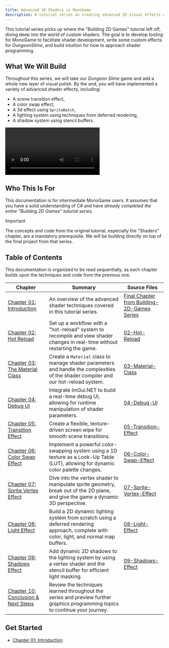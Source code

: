 ```yaml
---
title: Advanced 2D Shaders in MonoGame
description: A tutorial series on creating advanced 2D visual effects with custom shaders in MonoGame.
---
```


This tutorial series picks up where the "Building 2D Games" tutorial left off, diving deep into the world of custom shaders. The goal is to develop tooling for MonoGame to facilitate shader development, write some custom effects for _DungeonSlime_, and build intuition for how to approach shader programming.

## What We Will Build

Throughout this series, we will take our _Dungeon Slime_ game and add a whole new layer of visual polish. By the end, you will have implemented a variety of advanced shader effects, including:

- A scene transition effect,
- A color swap effect,
- A 3d effect using `SpriteBatch`,
- A lighting system using techniques from deferred rendering,
- A shadow system using stencil buffers.

![_Dungeon Slime_ will look like this at the end of this series](./videos/final.mp4)

## Who This Is For

This documentation is for intermediate MonoGame users. It assumes that you have a solid understanding of C# and have _already completed the entire "Building 2D Games" tutorial series._

> [!IMPORTANT]
> The concepts and code from the original tutorial, especially the "Shaders" chapter, are a mandatory prerequisite. We will be building directly on top of the final project from that series.

## Table of Contents

This documentation is organized to be read sequentially, as each chapter builds upon the techniques and code from the previous one.

| Chapter                                                              | Summary                                                                                                                                  | Source Files                                                                                                                                       |
| -------------------------------------------------------------------- | ---------------------------------------------------------------------------------------------------------------------------------------- | -------------------------------------------------------------------------------------------------------------------------------------------------- |
| [Chapter 01: Introduction](01_introduction/index.md)                 | An overview of the advanced shader techniques covered in this tutorial series.                                                           | [Final Chapter from Building-2D-Games Series](https://github.com/MonoGame/MonoGame.Samples/tree/3.8.4/Tutorials/learn-monogame-2d/src/24-Shaders/) |
| [Chapter 02: Hot Reload](02_hot_reload/index.md) | Set up a workflow with a "hot-reload" system to recompile and view shader changes in real-time without restarting the game.              | [02-Hot-Reload](https://github.com/MonoGame/MonoGame.Samples/tree/3.8.4/Tutorials/2dShaders/src/02-Hot-Reload-System/)                   |
| [Chapter 03: The Material Class](03_the_material_class/index.md)     | Create a `Material` class to manage shader parameters and handle the complexities of the shader compiler and our hot-reload system.      | [03-Material-Class](https://github.com/MonoGame/MonoGame.Samples/tree/3.8.4/Tutorials/2dShaders/src/03-The-Material-Class)                         |
| [Chapter 04: Debug UI](04_debug_ui/index.md)                         | Integrate ImGui.NET to build a real-time debug UI, allowing for runtime manipulation of shader parameters.                               | [04-Debug-UI](https://github.com/MonoGame/MonoGame.Samples/tree/3.8.4/Tutorials/2dShaders/src/04-Debug-UI)                                         |
| [Chapter 05: Transition Effect](05_transition_effect/index.md)       | Create a flexible, texture-driven screen wipe for smooth scene transitions.                                                              | [05-Transition-Effect](https://github.com/MonoGame/MonoGame.Samples/tree/3.8.4/Tutorials/2dShaders/src/05-Transition-Effect)                       |
| [Chapter 06: Color Swap Effect](06_color_swap_effect/index.md)       | Implement a powerful color-swapping system using a 1D texture as a Look-Up Table (LUT), allowing for dynamic color palette changes.      | [06-Color-Swap-Effect](https://github.com/MonoGame/MonoGame.Samples/tree/3.8.4/Tutorials/2dShaders/src/06-Color-Swap-Effect)                       |
| [Chapter 07: Sprite Vertex Effect](07_sprite_vertex_effect/index.md) | Dive into the vertex shader to manipulate sprite geometry, break out of the 2D plane, and give the game a dynamic 3D perspective.        | [07-Sprite-Vertex-Effect](https://github.com/MonoGame/MonoGame.Samples/tree/3.8.4/Tutorials/2dShaders/src/07-Sprite-Vertex-Effect)                 |
| [Chapter 08: Light Effect](08_light_effect/index.md)                 | Build a 2D dynamic lighting system from scratch using a deferred rendering approach, complete with color, light, and normal map buffers. | [08-Light-Effect](https://github.com/MonoGame/MonoGame.Samples/tree/3.8.4/Tutorials/2dShaders/src/08-Light-Effect)                                 |
| [Chapter 09: Shadows Effect](09_shadows_effect/index.md)             | Add dynamic 2D shadows to the lighting system by using a vertex shader and the stencil buffer for efficient light masking.               | [09-Shadows-Effect](https://github.com/MonoGame/MonoGame.Samples/tree/3.8.4/Tutorials/2dShaders/src/09-Shadows-Effect/)                            |
| [Chapter 10: Conclusion & Next Steps](10_next_steps/index.md)        | Review the techniques learned throughout the series and preview further graphics programming topics to continue your journey.            |                                                                                                                                                    |

## Get Started

- [Chapter 01: Introduction](01_introduction/index.md)